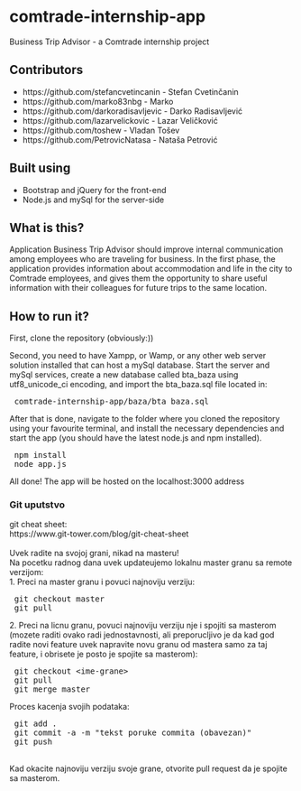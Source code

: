 # comtrade-internship-app
Business Trip Advisor - a Comtrade internship project<br>
<h2 title="The Dirty Half-Dozen">Contributors</h2>
<ul>
 <li>https://github.com/stefancvetincanin - Stefan Cvetinčanin</li>
 <li>https://github.com/marko83nbg - Marko</li>
 <li>https://github.com/darkoradisavljevic - Darko Radisavljević</li>
 <li>https://github.com/lazarvelickovic - Lazar Veličković</li>
 <li>https://github.com/toshew - Vladan Tošev</li>
 <li>https://github.com/PetrovicNatasa - Nataša Petrović</li>
</ul>
<h2 title="Should have used react">Built using</h2>
<ul>
 <li>Bootstrap and jQuery for the front-end</li>
 <li>Node.js and mySql for the server-side</li>
</ul>
<h2 title="Čemu ovo služi a pritom i ne radi?">What is this?</h2>
<p>
  Application Business Trip Advisor should improve internal communication among employees who are traveling for business. In the first phase, the application provides information about accommodation and life in the city to Comtrade employees, and gives them the opportunity to share useful information with their colleagues for future trips to the same location.
</p>
<h2 title="You're holding it upside down">How to run it?</h2>
<p>First, clone the repository (obviously:))</p>
<p>Second, you need to have Xampp, or Wamp, or any other web server solution installed that can host a mySql database. Start the server and mySql services, create a new database called bta_baza using utf8_unicode_ci encoding, and import the bta_baza.sql file located in:</p>
<pre>
 comtrade-internship-app/baza/bta_baza.sql
</pre>
<p>After that is done, navigate to the folder where you cloned the repository using your favourite terminal, and install the necessary dependencies and start the app (you should have the latest node.js and npm installed).</p>
<pre>
 npm install
 node app.js
</pre>
<p>All done! The app will be hosted on the localhost:3000 address</p>
<h3>Git uputstvo</h3>
git cheat sheet:<br>
https://www.git-tower.com/blog/git-cheat-sheet<br>
<br>
Uvek radite na svojoj grani, nikad na masteru!<br>
Na pocetku radnog dana uvek updateujemo lokalnu master granu sa remote verzijom:<br>
1. Preci na master granu i povuci najnoviju verziju:
<pre>
 git checkout master
 git pull
</pre>
2. Preci na licnu granu, povuci najnoviju verziju nje i spojiti sa masterom (mozete raditi ovako radi jednostavnosti, ali preporucljivo je da kad god radite novi feature uvek napravite novu granu od mastera samo za taj feature, i obrisete je posto je spojite sa masterom):
<pre>
 git checkout &lt;ime-grane&gt;
 git pull
 git merge master
</pre>
Proces kacenja svojih podataka:<br>
<pre>
 git add .
 git commit -a -m "tekst poruke commita (obavezan)"
 git push
</pre>
<br>
Kad okacite najnoviju verziju svoje grane, otvorite pull request da je spojite sa masterom.<br>
